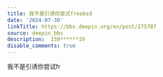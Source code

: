 ```yaml
---
title: 我不是引诱你尝试freebsd
date: '2024-07-30'
linkTitle: https://bbs.deepin.org/en/post/275787
source: deepin_bbs
description:  159******19 
disable_comments: true
---
```

我不是引诱你尝试fr
